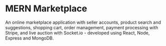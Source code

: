 # MERN Marketplace

An online marketplace application with seller accounts, product search and suggestions, shopping cart, order management, payment processing with Stripe, and live auction with Socket.io - developed using React, Node, Express and MongoDB. 
